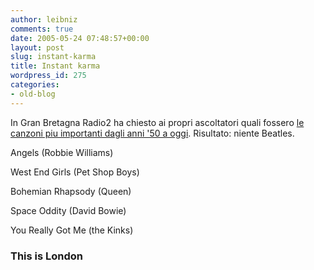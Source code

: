 ```yaml
---
author: leibniz
comments: true
date: 2005-05-24 07:48:57+00:00
layout: post
slug: instant-karma
title: Instant karma
wordpress_id: 275
categories:
- old-blog
---
```


In Gran Bretagna Radio2 ha chiesto ai propri ascoltatori quali fossero
[le canzoni piu importanti dagli anni '50 a oggi](http://www.thisislondon.com/insiders/guides/articles/18818505?source=PA). Risultato: niente
Beatles.  


>   
  
Angels (Robbie Williams)  

West End Girls (Pet Shop
Boys)  

Bohemian Rhapsody (Queen)  

Space Oddity (David Bowie)  

You
Really Got Me (the Kinks)




### This is London  
  
  

